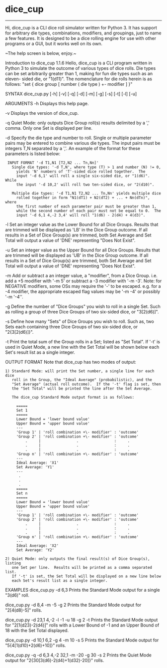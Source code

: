 # dice_cup
----
Hi, dice_cup is a CLI dice roll simulator written for Python 3.  It
has support for arbitrary die types, combinations, modifiers, and
groupings, just to name a few features.  It is designed to be a dice
rolling engine for use with other programs or a GUI, but it works well
on its own.

~The help screen is below, enjoy.~

Introduction to dice_cup 1.1.6
  Hello, dice_cup is a CLI program written in Python 3 to simulate
  the outcome of various types of dice rolls.  Die types can be set
  arbitrarily greater than 1, making for fun die types such as an eleven-
  sided die, or "1(d11)".  The nomenclature for die rolls herein is as
  follows: "set { dice group [ number ( die type ) +\- modifier ] }"

SYNTAX
  dice_cup.py [-h] [-v] [-q] [-d] [-m] [-g] [-s] [-t] [-l] [-u]

ARGUMENTS
  -h Displays this help page.

  -v Displays the version of dice_cup.

  -q Quiet Mode: only outputs Dice Group roll(s) results delimited by a ','
     comma. Only one Set is displayed per line.

  -d Specify the die type and number to roll.  Single or multiple
     parameter pairs may be entered to combine various die types.  The
     input pairs must be integers T,N separated by a ','.  An example
     of the format for these parameters is listed below:

     INPUT FORMAT '-d T1,N1 [T2,N2 ... Tn,Nn]'
       Single die types: '-d T,N', where type (T) > 1 and number (N) != 0,
         yields 'N' numbers of 'T'-sided dice rolled together.  The
         input '-d 6,1' will roll a single six-sided die, or "1(d6)".  While
         the input '-d 10,2' will roll two ten-sided dice, or "2(d10)".

       Multiple die types: '-d T1,N1 T2,N2 ... Tn,Nn' yields multiple dice
         rolled together in form "N1(dT1) + N2(dT2) + ... + Nn(dTn)", where
         the first number of each parameter pair must be greater than 1,
         while the second number of each pair must not be equal to 0.  The
         input '-d 6,1 4,-2 3,4' will roll "1(d6) - 2(d4) + 4(d3)".

  -l Set an integer value as the Lower Bound for all Dice Groups.  Results that
     are trimmed will be displayed as 'LB' in the Dice Group outcome.
     If all results in a Set of Dice Group(s) are trimmed, both Set Average and
     Set Total will output a value of 'DNE' representing "Does Not Exist".

  -u Set an integer value as the Upper Bound for all Dice Groups.  Results that
     are trimmed will be displayed as 'UB' in the Dice Group outcome.
     If all results in a Set of Dice Group(s) are trimmed, both Set Average and
     Set Total will output a value of 'DNE' representing "Does Not Exist".

  -m Add or subtract a an integer value, a "modifier", from a Dice Group.
     i.e. add a +5 modifier with '-m 5' or subtract a -3 modifier with '-m -3'.
     Note: for NEGATIVE modifiers, some OSs may require the '-' to be escaped.
           e.g. for a -4 modifier, the appropriate escaped flag values may be
                '-m \-4' or possibly '-m '-4''.

  -g Define the number of "Dice Groups" you wish to roll in a single Set.
     Such as rolling a group of three Dice Groups of two six-sided dice,
     or "3[2(d6)]".

  -s Define how many "Sets" of Dice Groups you wish to roll.  Such as,
     two Sets each containing three Dice Groups of two six-sided dice,
     or "2{3[2(d6)]}".

  -t Print the total sum of the Group rolls in a Set; listed as "Set Total".
     If '-t' is used in Quiet Mode, a new line with the Set Total will be shown
     below each Set's result list as a single integer.

OUTPUT FORMAT
  Note that dice_cup has two modes of output:

    1) Standard Mode: will print the Set number, a single line for each dice
       roll in the Group, the "Ideal Average" (probabilistic), and the
       "Set Average" (actual roll outcome).  If the '-t' flag is set, then
       the "Set Total" will be printed the line after the Set Average.

       The dice_cup Standard Mode output format is as follows:

         =====
         Set 1
         =====
         Lower Bound = 'lower bound value'
         Upper Bound = 'upper bound value'
         ---
         'Group 1' | 'roll combination +\- modifier' : 'outcome'
         'Group 2' | 'roll combination +\- modifier' : 'outcome'
             .     |                .                :     .
             .     |                .                :     .
             .     |                .                :     .
         'Group n' | 'roll combination +\- modifier' : 'outcome'
         ---
         Ideal Average: 'X1'
         Set Average: 'Y1'
         ---
          .
          .
          .
         =====
         Set n
         =====
         Lower Bound = 'lower bound value'
         Upper Bound = 'upper bound value'
         ---
         'Group 1' | 'roll combination +\- modifier' : 'outcome'
         'Group 2' | 'roll combination +\- modifier' : 'outcome'
             .     |                .                :     .
             .     |                .                :     .
             .     |                .                :     .
         'Group n' | 'roll combination +\- modifier' : 'outcome'
         ---
         Ideal Average: 'X2'
         Set Average: 'Y2'

    2) Quiet Mode: only outputs the final result(s) of Dice Group(s), listing
       one Set per line.  Results will be printed as a comma separated list.
       If '-t' is set, the Set Total will be displayed on a new line below
       each Set's result list as a single integer.

EXAMPLES
  dice_cup.py -d 6,3
    Prints the Standard Mode output for a single "3(d6)" roll.

  dice_cup.py -d 8,4 -m -5 -g 2
    Prints the Standard Mode output for "2[4(d8)-5]" rolls.

  dice_cup.py -d 23,1 4,-2 -l -1 -u 18 -g 2 -t
    Prints the Standard Mode output for "2[1(d23)-2(d4)]" rolls with a Lower
    Bound of -1 and an Upper Bound of 18 with the Set Total displayed.

  dice_cup.py -d 10,1 6,2 -g 4 -m 10 -s 5
    Prints the Standard Mode output for "5{4[1(d10)+2(d6)+10]}" rolls.

  dice_cup.py -q -d 6,3 4,-2 32,1 -m -20 -g 30 -s 2
    Prints the Quiet Mode output for "2{30[3(d6)-2(d4)+1(d32)-20]}" rolls.
